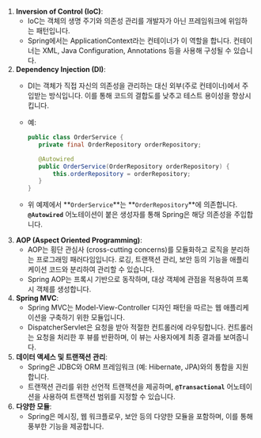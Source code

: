 1. **Inversion of Control (IoC)**:
    - IoC는 객체의 생명 주기와 의존성 관리를 개발자가 아닌 프레임워크에 위임하는 패턴입니다.
    - Spring에서는 ApplicationContext라는 컨테이너가 이 역할을 합니다. 컨테이너는 XML, Java Configuration, Annotations 등을 사용해 구성될 수 있습니다.
2. **Dependency Injection (DI)**:
    - DI는 객체가 직접 자신의 의존성을 관리하는 대신 외부(주로 컨테이너)에서 주입받는 방식입니다. 이를 통해 코드의 결합도를 낮추고 테스트 용이성을 향상시킵니다.
    - 예:

        ```java
        public class OrderService {
           private final OrderRepository orderRepository;
        
           @Autowired
           public OrderService(OrderRepository orderRepository) {
               this.orderRepository = orderRepository;
           }
        }
        
        ```

    - 위 예제에서 **`OrderService`**는 **`OrderRepository`**에 의존합니다. **`@Autowired`** 어노테이션이 붙은 생성자를 통해 Spring은 해당 의존성을 주입합니다.
3. **AOP (Aspect Oriented Programming)**:
    - AOP는 횡단 관심사 (cross-cutting concerns)를 모듈화하고 로직을 분리하는 프로그래밍 패러다임입니다. 로깅, 트랜잭션 관리, 보안 등의 기능을 애플리케이션 코드와 분리하여 관리할 수 있습니다.
    - Spring AOP는 프록시 기반으로 동작하며, 대상 객체에 관점을 적용하여 프록시 객체를 생성합니다.
4. **Spring MVC**:
    - Spring MVC는 Model-View-Controller 디자인 패턴을 따르는 웹 애플리케이션을 구축하기 위한 모듈입니다.
    - DispatcherServlet은 요청을 받아 적절한 컨트롤러에 라우팅합니다. 컨트롤러는 요청을 처리한 후 뷰를 반환하며, 이 뷰는 사용자에게 최종 결과를 보여줍니다.
5. **데이터 액세스 및 트랜잭션 관리**:
    - Spring은 JDBC와 ORM 프레임워크 (예: Hibernate, JPA)와의 통합을 지원합니다.
    - 트랜잭션 관리를 위한 선언적 트랜잭션을 제공하며, **`@Transactional`** 어노테이션을 사용하여 트랜잭션 범위를 지정할 수 있습니다.
6. **다양한 모듈**:
    - Spring은 메시징, 웹 워크플로우, 보안 등의 다양한 모듈을 포함하며, 이를 통해 풍부한 기능을 제공합니다.